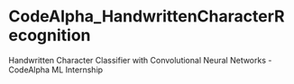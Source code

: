 # CodeAlpha_HandwrittenCharacterRecognition
Handwritten Character Classifier with Convolutional Neural Networks - CodeAlpha ML Internship
